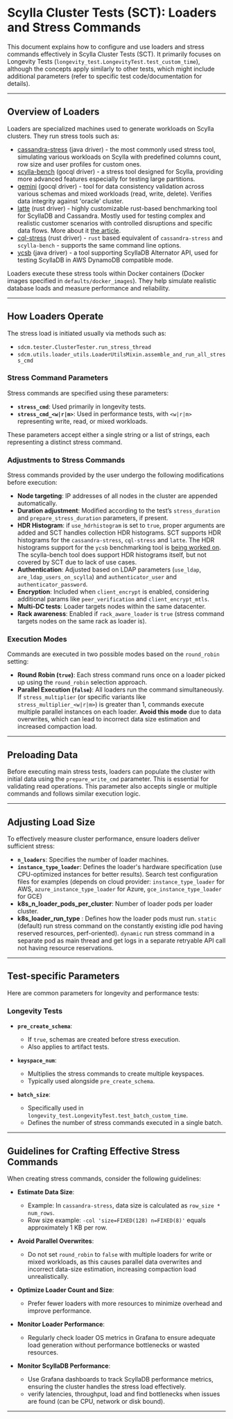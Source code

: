 # Scylla Cluster Tests (SCT): Loaders and Stress Commands

This document explains how to configure and use loaders and stress commands effectively in Scylla Cluster Tests (SCT). It primarily focuses on Longevity Tests (`longevity_test.LongevityTest.test_custom_time`), although the concepts apply similarly to other tests, which might include additional parameters (refer to specific test code/documentation for details).

---

## Overview of Loaders

Loaders are specialized machines used to generate workloads on Scylla clusters. They run stress tools such as:

- [cassandra-stress](https://github.com/scylladb/cassandra-stress/) (java driver) - the most commonly used stress tool, simulating various workloads on Scylla with predefined columns count, row size and user profiles for custom ones.
- [scylla-bench](https://github.com/scylladb/scylla-bench/) (gocql driver) - a stress tool designed for Scylla, providing more advanced features especially for testing large partitions.
- [gemini](https://github.com/scylladb/gemini/) (gocql driver) - tool for data consistency validation across various schemas and mixed workloads (read, write, delete). Verifies data integrity against 'oracle' cluster.
- [latte](https://github.com/scylladb/latte/) (rust driver) - highly customizable rust-based benchmarking tool for ScyllaDB and Cassandra.
Mostly used for testing complex and realistic customer scenarios with controlled disruptions and specific data flows. More about it [the article](https://www.scylladb.com/2025/07/01/latte-benchmarking/).
- [cql-stress](https://github.com/scylladb/cql-stress/) (rust driver) - `rust` based equivalent of `cassandra-stress` and `scylla-bench` - supports the same command line options.
- [ycsb](https://github.com/scylladb/ycsb/) (java driver) - a tool supporting ScyllaDB Alternator API, used for testing ScyllaDB in AWS DynamoDB compatible mode.

Loaders execute these stress tools within Docker containers (Docker images specified in `defaults/docker_images`). They help simulate realistic database loads and measure performance and reliability.

---

## How Loaders Operate

The stress load is initiated usually via methods such as:

- `sdcm.tester.ClusterTester.run_stress_thread`
- `sdcm.utils.loader_utils.LoaderUtilsMixin.assemble_and_run_all_stress_cmd`

### Stress Command Parameters

Stress commands are specified using these parameters:

- **`stress_cmd`**: Used primarily in longevity tests.
- **`stress_cmd_<w|r|m>`**: Used in performance tests, with `<w|r|m>` representing write, read, or mixed workloads.

These parameters accept either a single string or a list of strings, each representing a distinct stress command.

### Adjustments to Stress Commands

Stress commands provided by the user undergo the following modifications before execution:

- **Node targeting**: IP addresses of all nodes in the cluster are appended automatically.
- **Duration adjustment**: Modified according to the test’s `stress_duration` and `prepare_stress_duration` parameters, if present.
- **HDR Histogram**: if `use_hdrhistogram` is set to `true`, proper arguments are added and SCT handles collection HDR histograms. SCT supports HDR histograms for the `cassandra-stress`, `cql-stress` and `latte`. The HDR histograms support for the `ycsb` benchmarking tool is [being worked on](https://github.com/scylladb/scylla-cluster-tests/pull/10927). The scylla-bench tool does support HDR histograms itself, but not covered by SCT due to lack of use cases.
- **Authentication**: Adjusted based on LDAP parameters (`use_ldap`, `are_ldap_users_on_scylla`) and `authenticator_user` and `authenticator_password`.
- **Encryption**: Included when `client_encrypt` is enabled, considering additional params like `peer_verification` and `client_encrypt_mtls`.
- **Multi-DC tests**: Loader targets nodes within the same datacenter.
- **Rack awareness**: Enabled if `rack_aware_loader` is `true` (stress command targets nodes on the same rack as loader is).

### Execution Modes

Commands are executed in two possible modes based on the `round_robin` setting:

- **Round Robin (`true`)**: Each stress command runs once on a loader picked up using the `round_robin` selection approach.
- **Parallel Execution (`false`)**: All loaders run the command simultaneously. If `stress_multiplier` (or specific variants like `stress_multiplier_<w|r|m>`) is greater than 1, commands execute multiple parallel instances on each loader. **Avoid this mode** due to data overwrites, which can lead to incorrect data size estimation and increased compaction load.

---

## Preloading Data

Before executing main stress tests, loaders can populate the cluster with initial data using the `prepare_write_cmd` parameter. This is essential for validating read operations. This parameter also accepts single or multiple commands and follows similar execution logic.

---

## Adjusting Load Size

To effectively measure cluster performance, ensure loaders deliver sufficient stress:

- **`n_loaders`**: Specifies the number of loader machines.
- **`instance_type_loader`**: Defines the loader's hardware specification (use CPU-optimized instances for better results). Search test configuration files for examples (depends on cloud provider: `instance_type_loader` for AWS, `azure_instance_type_loader` for Azure, `gce_instance_type_loader` for GCE)
- **k8s_n_loader_pods_per_cluster**: Number of loader pods per loader cluster.
- **k8s_loader_run_type** : Defines how the loader pods must run. `static` (default) run stress command on the constantly existing idle pod having reserved resources, perf-oriented). `dynamic` run stress command in a separate pod as main thread and get logs in a separate retryable API call not having resource reservations.


---

## Test-specific Parameters

Here are common parameters for longevity and performance tests:

### Longevity Tests

- **`pre_create_schema`**:
  - If `true`, schemas are created before stress execution.
  - Also applies to artifact tests.

- **`keyspace_num`**:
  - Multiplies the stress commands to create multiple keyspaces.
  - Typically used alongside `pre_create_schema`.

- **`batch_size`**:
  - Specifically used in `longevity_test.LongevityTest.test_batch_custom_time`.
  - Defines the number of stress commands executed in a single batch.

---

## Guidelines for Crafting Effective Stress Commands

When creating stress commands, consider the following guidelines:

- **Estimate Data Size**:
  - Example: In `cassandra-stress`, data size is calculated as `row_size * num_rows`.
  - Row size example: `-col 'size=FIXED(128) n=FIXED(8)'` equals approximately 1 KB per row.

- **Avoid Parallel Overwrites**:
  - Do not set `round_robin` to `false` with multiple loaders for write or mixed workloads, as this causes parallel data overwrites and incorrect data-size estimation, increasing compaction load unrealistically.

- **Optimize Loader Count and Size**:
  - Prefer fewer loaders with more resources to minimize overhead and improve performance.

- **Monitor Loader Performance**:
  - Regularly check loader OS metrics in Grafana to ensure adequate load generation without performance bottlenecks or wasted resources.

- **Monitor ScyllaDB Performance**:
  - Use Grafana dashboards to track ScyllaDB performance metrics, ensuring the cluster handles the stress load effectively.
  - verify latencies, throughput, load and find bottlenecks when issues are found (can be CPU, network or disk bound).
---
